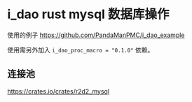 # i_dao rust mysql 数据库操作

使用的例子 https://github.com/PandaManPMC/i_dao_example

使用需另外加入 `i_dao_proc_macro = "0.1.0"` 依赖。


## 连接池

https://crates.io/crates/r2d2_mysql






